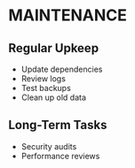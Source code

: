 # MAINTENANCE

## Regular Upkeep
- Update dependencies
- Review logs
- Test backups
- Clean up old data

## Long-Term Tasks
- Security audits
- Performance reviews

